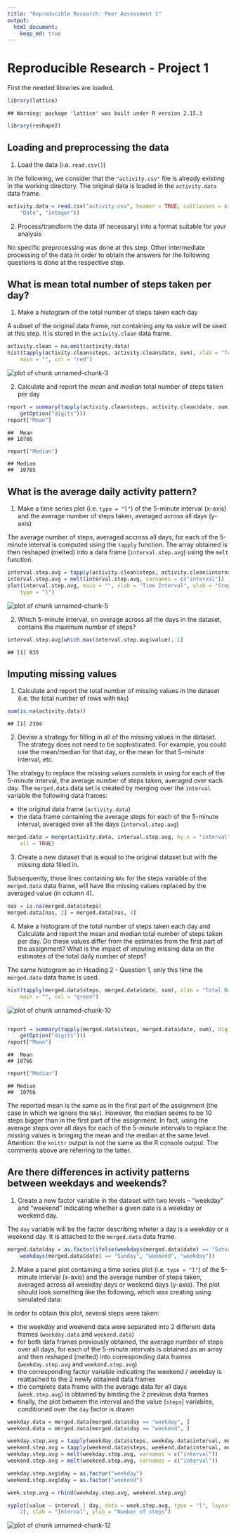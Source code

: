 ```yaml
---
title: "Reproducible Research: Peer Assessment 1"
output: 
  html_document:
    keep_md: true
---
```



Reproducible Research - Project 1
========================================================

First the needed libraries are loaded.


```r
library(lattice)
```

```
## Warning: package 'lattice' was built under R version 2.15.3
```

```r
library(reshape2)
```


## Loading and preprocessing the data

1. Load the data (i.e. `read.csv()`)

  In the following, we consider that the `"activity.csv"` file is already existing in the working directory. The original data is loaded in the `activity.data` data frame.

  
  ```r
  activity.data = read.csv("activity.csv", header = TRUE, colClasses = c("integer", 
      "Date", "integer"))
  ```


2. Process/transform the data (if necessary) into a format suitable for your analysis

  No specific preprocessing was done at this step. Other intermediate processing of the data in order to obtain the answers for the following questions is done at the respective step.

## What is mean total number of steps taken per day?

1. Make a histogram of the total number of steps taken each day

  A subset of the original data frame, not containing any `NA` value will be used at this step. It is stored in the `activity.clean` data frame.

  
  ```r
  activity.clean = na.omit(activity.data)
  hist(tapply(activity.clean$steps, activity.clean$date, sum), xlab = "Total Daily Steps", 
      main = "", col = "red")
  ```
  
  ![plot of chunk unnamed-chunk-3](figure/unnamed-chunk-3.png) 


2. Calculate and report the *mean* and *median* total number of steps taken per day

  
  ```r
  report = summary(tapply(activity.clean$steps, activity.clean$date, sum), digits = max(10, 
      getOption("digits")))
  report["Mean"]
  ```
  
  ```
  ##  Mean 
  ## 10766
  ```
  
  ```r
  report["Median"]
  ```
  
  ```
  ## Median 
  ##  10765
  ```


## What is the average daily activity pattern?

1. Make a time series plot (i.e. `type = "l"`) of the 5-minute interval (x-axis) and the average number of steps taken, averaged across all days (y-axis)

  The average number of steps, averaged accross all days, for each of the 5-minute interval is computed using the `tapply` function. The array obtained is then reshaped (melted) into a data frame (`interval.step.avg`) using the `melt` function.

  
  ```r
  interval.step.avg = tapply(activity.clean$steps, activity.clean$interval, mean)
  interval.step.avg = melt(interval.step.avg, varnames = c("interval"))
  plot(interval.step.avg, main = "", xlab = "Time Interval", ylab = "Step Avg.", 
      type = "l")
  ```
  
  ![plot of chunk unnamed-chunk-5](figure/unnamed-chunk-5.png) 


2. Which 5-minute interval, on average across all the days in the dataset, contains the maximum number of steps?

  
  ```r
  interval.step.avg[which.max(interval.step.avg$value), 1]
  ```
  
  ```
  ## [1] 835
  ```


## Imputing missing values

1. Calculate and report the total number of missing values in the dataset (i.e. the total number of rows with `NAs`)

  
  ```r
  sum(is.na(activity.data))
  ```
  
  ```
  ## [1] 2304
  ```


2. Devise a strategy for filling in all of the missing values in the dataset. The strategy does not need to be sophisticated. For example, you could use the mean/median for that day, or the mean for that 5-minute interval, etc.

  The strategy to replace the missing values consists in using for each of the 5-minute interval, the average number of steps taken, averaged over each day.
  The `merged.data` data set is created by merging over the `interval` variable the following data frames:
  - the original data frame (`activity.data`)
  - the data frame containing the average steps for each of the 5-minute interval, averaged over all the days (`interval.step.avg`)

  
  ```r
  merged.data = merge(activity.data, interval.step.avg, by.x = "interval", by.y = "interval", 
      all = TRUE)
  ```


3. Create a new dataset that is equal to the original dataset but with the missing data filled in.

  Subsequently, those lines containing `NAs` for the steps variable of the `merged.data` data frame, will have the missing values replaced by the averaged value (in column 4).

  
  ```r
  nas = is.na(merged.data$steps)
  merged.data[nas, 2] = merged.data[nas, 4]
  ```


4. Make a histogram of the total number of steps taken each day and Calculate and report the mean and median total number of steps taken per day. Do these values differ from the estimates from the first part of the assignment? What is the impact of imputing missing data on the estimates of the total daily number of steps?

  The same histogram as in Heading 2 - Question 1, only this time the `merged.data` data frame is used.

  
  ```r
  hist(tapply(merged.data$steps, merged.data$date, sum), xlab = "Total Daily Steps", 
      main = "", col = "green")
  ```
  
  ![plot of chunk unnamed-chunk-10](figure/unnamed-chunk-10.png) 
  
  ```r
  
  report = summary(tapply(merged.data$steps, merged.data$date, sum), digits = max(10, 
      getOption("digits")))
  report["Mean"]
  ```
  
  ```
  ##  Mean 
  ## 10766
  ```
  
  ```r
  report["Median"]
  ```
  
  ```
  ## Median 
  ##  10766
  ```


  The reported mean is the same as in the first part of the assignment (the case in which we ignore the `NAs`). However, the median seems to be 10 steps bigger than in the first part of the assignment. In fact, using the average steps over all days for each of the 5-minute intervals to replace the missing values is bringing the mean and the median at the same level.
  Attention: the `knittr` output is not the same as the R console output. The comments above are referring to the latter.

## Are there differences in activity patterns between weekdays and weekends?

1. Create a new factor variable in the dataset with two levels – “weekday” and “weekend” indicating whether a given date is a weekday or weekend day.

  The `day` variable will be the factor describing wheter a day is a weekday or a weekend day. It is attached to the `merged.data` data frame.

  
  ```r
  merged.data$day = as.factor(ifelse(weekdays(merged.data$date) == "Saturday" | 
      weekdays(merged.data$date) == "Sunday", "weekend", "weekday"))
  ```


2. Make a panel plot containing a time series plot (i.e. `type = "l"`) of the 5-minute interval (x-axis) and the average number of steps taken, averaged across all weekday days or weekend days (y-axis). The plot should look something like the following, which was creating using simulated data:

  In order to obtain this plot, several steps were taken:
  - the weekday and weekend data were separated into 2 different data frames (`weekday.data` and `weekend.data`)
  - for both data frames previously obtained, the average number of steps over all days, for each of the 5-minute intervals is obtained as an array and then reshaped (melted) into corresponding data frames (`weekday.step.avg` and `weekend.step.avg`)
  - the corresponding factor variable indicating the weekend / weekday is reattached to the 2 newly obtained data frames
  - the complete data frame with the average data for all days (`week.step.avg`) is obtained by binding the 2 previous data frames
  - finally, the plot between the interval and the value (`steps`) variables, conditioned over the `day` factor is drawn

  
  ```r
  weekday.data = merged.data[merged.data$day == "weekday", ]
  weekend.data = merged.data[merged.data$day == "weekend", ]
  
  weekday.step.avg = tapply(weekday.data$steps, weekday.data$interval, mean)
  weekend.step.avg = tapply(weekend.data$steps, weekend.data$interval, mean)
  weekday.step.avg = melt(weekday.step.avg, varnames = c("interval"))
  weekend.step.avg = melt(weekend.step.avg, varnames = c("interval"))
  
  weekday.step.avg$day = as.factor("weekday")
  weekend.step.avg$day = as.factor("weekend")
  
  week.step.avg = rbind(weekday.step.avg, weekend.step.avg)
  
  xyplot(value ~ interval | day, data = week.step.avg, type = "l", layout = c(1, 
      2), xlab = "Interval", ylab = "Number of steps")
  ```
  
  ![plot of chunk unnamed-chunk-12](figure/unnamed-chunk-12.png) 


